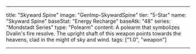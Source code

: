 ---

title: "Skyward Spine"
image: "GenImp-SkywardSpine"
tier: "5-Star"
name: "Skyward Spine"
baseStat: "Energy Recharge"
baseAtk: "48"
series: "Mondstadt Series"
type: "Polearm"
content: A polearm that symbolizes Dvalin's fire resolve. The upright shaft of this weapon points towards the heavens, clad in the might of sky and wind.
tags: ["1.0", "weapon"]

---
